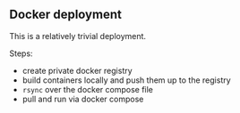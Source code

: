 ## Docker deployment

This is a relatively trivial deployment.

Steps:  
  - create private docker registry
  - build containers locally and push them up to the registry
  - `rsync` over the docker compose file
  - pull and run via docker compose

